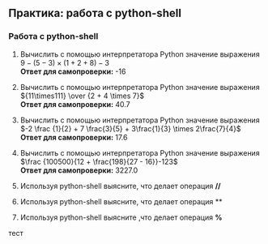 ## Практика: работа с python-shell


### Работа с python-shell

1. Вычислить с помощью интерпретатора Python значение выражения \
   $9 - (5 - 3) \times (1 + 2 + 8) - 3$ \
   **Ответ для самопроверки:** -16
   
   
2. Вычислить с помощью интерпретатора Python значение выражения \
   ${11\times111} \over  {2 + 4 \times 7}$ \
   **Ответ для самопроверки:** 40.7
   

3. Вычислить с помощью интерпретатора Python значение выражения \
   $-2 \frac {1}{2} + 7 \frac{3}{5} + 3\frac{1}{3} \times 2\frac{7}{4}$ \
   **Ответ для самопроверки:** 17.6
   

4. Вычислить с помощью интерпретатора Python значение выражения \
   $\frac {100500}{12 + \frac{198}{27 - 16}}-123$ \
   **Ответ для самопроверки:** 3227.0
   

5. Используя python-shell выясните, что делает операция **//**
6. Используя python-shell выясните, что делает операция **
7. Используя python-shell выясните ,что делает операция **%**


тест
